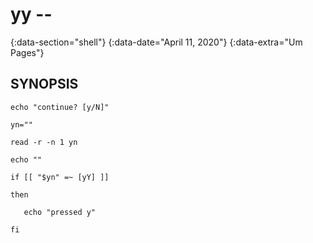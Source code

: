 # yy --
{:data-section="shell"}
{:data-date="April 11, 2020"}
{:data-extra="Um Pages"}

## SYNOPSIS
`echo "continue? [y/N]"`

`yn=""`

`read -r -n 1 yn`

`echo ""`

`if [[ "$yn" =~ [yY] ]]`

`then`

`   echo "pressed y"`

`fi`

